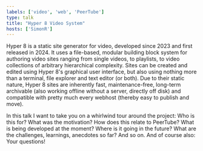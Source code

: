 ```yaml
---
labels: ['video', 'web', 'PeerTube']
type: talk
title: "Hyper 8 Video System"
hosts: ['SimonR']
---
```


Hyper 8 is a static site generator for video, developed since 2023 and
first released in 2024. It uses a file-based, modular building block
system for authoring video sites ranging from single videos, to
playlists, to video collections of arbitrary hierarchical complexity.
Sites can be created and edited using Hyper 8's graphical user
interface, but also using nothing more than a terminal, file explorer
and text editor (or both). Due to their static nature, Hyper 8 sites are
inherently fast, maintenance-free, long-term archivable (also working
offline without a server, directly off disk) and compatible with pretty
much every webhost (thereby easy to publish and move).

In this talk I want to take you on a whirlwind tour around the project:
Who is this for? What was the motivation? How does this relate to
PeerTube? What is being developed at the moment? Where is it going in
the future? What are the challenges, learnings, anecdotes so far? And so
on. And of course also: Your questions!
